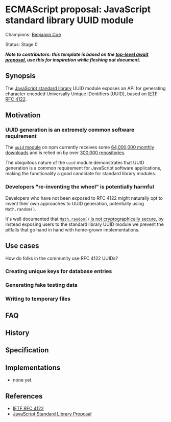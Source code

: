 # ECMAScript proposal: JavaScript standard library UUID module

Champions: [Benjamin Coe](https://github.com/bcoe)

Status: Stage 0

***Note to contributors: this template is based on the
[top-level await proposal](https://github.com/tc39/proposal-top-level-await),
use this for inspiration while fleshing out document.***

## Synopsis

The [JavaScript standard library](https://github.com/tc39/proposal-javascript-standard-library) UUID module exposes an API for generating character
encoded Universally Unique IDentifiers (UUID), based on
[IETF RFC 4122](https://tools.ietf.org/html/rfc4122).

## Motivation

### UUID generation is an extremely common software requirement

The [`uuid` module](https://www.npmjs.com/package/uuid) on npm currently receives some [64,000,000 monthly downloads](https://npm-stat.com/charts.html?package=uuid) and is relied on by over
[300,000 repositories](https://libraries.io/npm/uuid).

The ubiquitous nature of the `uuid` module demonstrates that UUID generation
is a common requirement for JavaScript software applications, making the
functionality a good candidate for standard library modules.

### Developers "re-inventing the wheel" is potentially harmful

Developers who have not been exposed to RFC 4122 might naturally opt to invent their
own approaches to UUID generation, potentially using `Math.random()`.

It's well documented that [`Math.random()` is not cryptographically secure](https://v8.dev/blog/math-random), by instead exposing users to the standard library UUID module we prevent the pitfalls
that go hand in hand with home-grown implementations.

## Use cases

How do folks in the community use RFC 4122 UUIDs?

### Creating unique keys for database entries

### Generating fake testing data

### Writing to temporary files

## FAQ

## History

## Specification

## Implementations

* none yet.

## References

* [IETF RFC 4122](https://tools.ietf.org/html/rfc4122)
* [JavaScript Standard Library Proposal](https://github.com/tc39/proposal-javascript-standard-library)
